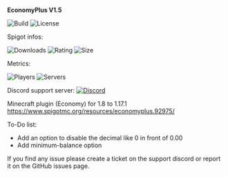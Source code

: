 **EconomyPlus V1.5** 

![Build](https://img.shields.io/github/workflow/status/ItsWagPvP/EconomyPlus/EconomyPlus?style=for-the-badge) ![License](https://img.shields.io/github/license/ItsWagPvP/EconomyPlus?style=for-the-badge)

Spigot infos:

![Downloads](https://img.shields.io/spiget/downloads/92975?style=for-the-badge)
![Rating](https://img.shields.io/spiget/stars/92975?style=for-the-badge)
![Size](https://img.shields.io/spiget/download-size/92975?style=for-the-badge)

Metrics:

![Players](https://img.shields.io/bstats/players/11565?color=red&style=for-the-badge)
![Servers](https://img.shields.io/bstats/servers/11565?color=red&style=for-the-badge)

Discord support server: [![Discord](https://discordapp.com/api/guilds/850369119568134206/widget.png)](https://discord.gg/vVM5SyKc8z)

Minecraft plugin (Economy) for 1.8 to 1.17.1
https://www.spigotmc.org/resources/economyplus.92975/

To-Do list:
- Add an option to disable the decimal like 0 in front of 0.00
- Add minimum-balance option

If you find any issue please create a ticket on the support discord or report it on the GitHub issues page.
